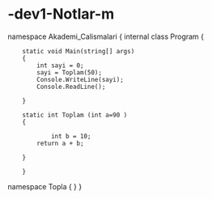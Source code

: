 # -dev1-Notlar-m
namespace Akademi_Calismalari
{
    internal class Program
    {
        
        static void Main(string[] args)
        {
            int sayi = 0;
            sayi = Toplam(50);
            Console.WriteLine(sayi);
            Console.ReadLine();

        }

        static int Toplam (int a=90 )
        {
           
                int b = 10;
            return a + b;
            
        }
        
        }
   namespace Topla
    { }
}
